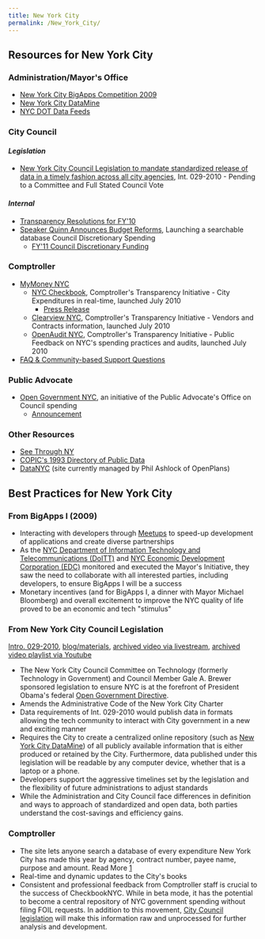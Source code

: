 ```yaml
---
title: New York City
permalink: /New_York_City/
---
```


Resources for New York City
---------------------------

### Administration/Mayor's Office

-   [New York City BigApps Competition 2009](http://www.nycbigapps.com)
-   [New York City DataMine](http://www.nyc.gov/datamine)
-   [NYC DOT Data Feeds](http://www.nyc.gov/dot/data)

### City Council

#### *Legislation*

-   [New York City Council Legislation to mandate standardized release of data in a timely fashion across all city agencies](http://legistar.council.nyc.gov/LegislationDetail.aspx?ID=649911&GUID=E650813B-B1E9-4E56-81BA-58261487DA4A), Int. 029-2010 - Pending to a Committee and Full Stated Council Vote

#### *Internal*

-   [Transparency Resolutions for FY'10](http://council.nyc.gov/html/budget/fy2010.shtml)
-   [Speaker Quinn Announces Budget Reforms](http://council.nyc.gov/html/releases/discretionary_04_30_10.shtml), Launching a searchable database Council Discretionary Spending
    -   [FY'11 Council Discretionary Funding](http://council.nyc.gov/html/budget/council-disclosure-fy11.shtml)

### Comptroller

-   [MyMoney NYC](http://www.comptroller.nyc.gov/mymoneynyc/)
    -   [NYC Checkbook](http://www.comptroller.nyc.gov/mymoneynyc/checkbooknyc/), Comptroller's Transparency Initiative - City Expenditures in real-time, launched July 2010
        -   [Press Release](http://www.comptroller.nyc.gov/press/2010_releases/pr10-07-070.shtm)
    -   [Clearview NYC](http://www.comptroller.nyc.gov/mymoneynyc/clearview/index.asp), Comptroller's Transparency Initiative - Vendors and Contracts information, launched July 2010
    -   [OpenAudit NYC](http://www.comptroller.nyc.gov/mymoneynyc/openaudit/index.asp), Comptroller's Transparency Initiative - Public Feedback on NYC's spending practices and audits, launched July 2010
-   [FAQ & Community-based Support Questions](http://support.mymoneynyc.com/mymoneynyc)

### Public Advocate

-   [Open Government NYC](http://pubadvocate.nyc.gov/open-govt), an initiative of the Public Advocate's Office on Council spending
    -   [Announcement](http://pubadvocate.nyc.gov/news/2010-04-19/public-advocate-de-blasio-launches-new-website)

### Other Resources

-   [See Through NY](http://www.seethroughny.net/Payrolls/EmployeeSearch/tabid/69/Default.aspx)
-   [COPIC's 1993 Directory of Public Data](http://open-government-nyc.googlegroups.com/web/1993-nyc-public-data-directory-optimized.pdf?gda=HlTg114AAAAmmgzxQTulHnvneBDpPi8_AYO2palyIGsOvKzXhwsdhGHJVWsyK4GXyRIsiCo7vdYu6qYSQm6onoWX1tF1xMxQ32I3WOMTG2XbT2WA9aEno-OwpdWz5ftt1dlzlu5J-bE)
-   [DataNYC](http://datanyc.org/2010/06/introducing-datanyc/) (site currently managed by Phil Ashlock of OpenPlans)

Best Practices for New York City
--------------------------------

### From BigApps I (2009)

-   Interacting with developers through [Meetups](http://www.meetup.com/NYCBIGAPPS) to speed-up development of applications and create diverse partnerships
-   As the [NYC Department of Information Technology and Telecommunications (DoITT)](http://www.nyc.gov/doitt) and [NYC Economic Development Corporation (EDC)](http://www.nycedc.com/PressRoom/PressReleases/Pages/NYCBigAppsCompetition.aspx) monitored and executed the Mayor's Initiative, they saw the need to collaborate with all interested parties, including developers, to ensure BigApps I will be a success
-   Monetary incentives (and for BigApps I, a dinner with Mayor Michael Bloomberg) and overall excitement to improve the NYC quality of life proved to be an economic and tech "stimulus"

### From New York City Council Legislation

[Intro. 029-2010](http://legistar.council.nyc.gov/LegislationDetail.aspx?ID=649911&GUID=E650813B-B1E9-4E56-81BA-58261487DA4A), [blog/materials](http://nycctechcomm.wordpress.com), [archived video via livestream](http://livestream.com/nycctechcomm), [archived video playlist via Youtube](http://www.youtube.com/view_play_list?p=61B6DD7A96D014E3)

-   The New York City Council Committee on Technology (formerly Technology in Government) and Council Member Gale A. Brewer sponsored legislation to ensure NYC is at the forefront of President Obama's federal [Open Government Directive](http://www.whitehouse.gov/open/about).
-   Amends the Administrative Code of the New York City Charter
-   Data requirements of Int. 029-2010 would publish data in formats allowing the tech community to interact with City government in a new and exciting manner
-   Requires the City to create a centralized online repository (such as [New York City DataMine](http://www.nyc.gov/datamine)) of all publicly available information that is either produced or retained by the City. Furthermore, data published under this legislation will be readable by any computer device, whether that is a laptop or a phone.
-   Developers support the aggressive timelines set by the legislation and the flexibility of future administrations to adjust standards
-   While the Administration and City Council face differences in definition and ways to approach of standardized and open data, both parties understand the cost-savings and efficiency gains.

### Comptroller

-   The site lets anyone search a database of every expenditure New York City has made this year by agency, contract number, payee name, purpose and amount. Read More [1](http://www.wired.com/epicenter/2010/07/only-in-new-york-radical-fiscal-transparency-on-the-web/#ixzz0sY6luKya)
-   Real-time and dynamic updates to the City's books
-   Consistent and professional feedback from Comptroller staff is crucial to the success of CheckbookNYC. While in beta mode, it has the potential to become a central repository of NYC government spending without filing FOIL requests. In addition to this movement, [City Council legislation](http://legistar.council.nyc.gov/LegislationDetail.aspx?ID=649911&GUID=E650813B-B1E9-4E56-81BA-58261487DA4A) will make this information raw and unprocessed for further analysis and development.
